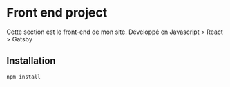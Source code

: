 # Front end project

Cette section est le front-end de mon site. Développé en Javascript > React > Gatsby

## Installation

`npm install`
